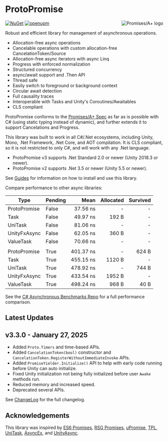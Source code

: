 # ProtoPromise

<a href="https://promisesaplus.com/">
    <img src="https://promisesaplus.com/assets/logo-small.png" alt="Promises/A+ logo"
         title="Promises/A+ 1.1 compliant" align="right" />
</a>

[![NuGet](https://img.shields.io/nuget/v/ProtoPromise.svg)](https://www.nuget.org/packages/ProtoPromise)
[![openupm](https://img.shields.io/npm/v/com.timcassell.protopromise?label=openupm&registry_uri=https://package.openupm.com)](https://openupm.com/packages/com.timcassell.protopromise/)

Robust and efficient library for management of asynchronous operations.

- Allocation-free async operations
- Cancelable operations with custom allocation-free CancelationToken/Source
- Allocation-free async iterators with async Linq
- Progress with enforced normalization
- Structured concurrency
- async/await support and .Then API
- Thread safe
- Easily switch to foreground or background context
- Circular await detection
- Full causality traces
- Interoperable with Tasks and Unity's Coroutines/Awaitables
- CLS compliant

ProtoPromise conforms to the [Promises/A+ Spec](https://promisesaplus.com/) as far as is possible with C# (using static typing instead of dynamic), and further extends it to support Cancelations and Progress.

This library was built to work in all C#/.Net ecosystems, including Unity, Mono, .Net Framework, .Net Core, and AOT compilation. It is CLS compliant, so it is not restricted to only C#, and will work with any .Net language.

- ProtoPromise v3 supports .Net Standard 2.0 or newer (Unity 2018.3 or newer).
- ProtoPromise v2 supports .Net 3.5 or newer (Unity 5.5 or newer).

See [Guides](https://github.com/timcassell/ProtoPromise/tree/master/Docs/Guides) for information on how to install and use this library.

Compare performance to other async libraries:

| Type         | Pending | Mean      | Allocated | Survived |
|------------- |-------- |----------:|----------:|---------:|
| ProtoPromise | False   |  37.56 ns |         - |        - |
| Task         | False   |  49.97 ns |     192 B |        - |
| UniTask      | False   |  81.06 ns |         - |        - |
| UnityFxAsync | False   |  62.05 ns |     360 B |        - |
| ValueTask    | False   |  70.66 ns |         - |        - |
|              |         |           |           |          |
| ProtoPromise | True    | 401.37 ns |         - |    624 B |
| Task         | True    | 455.15 ns |    1120 B |        - |
| UniTask      | True    | 478.92 ns |         - |    744 B |
| UnityFxAsync | True    | 433.54 ns |    1952 B |        - |
| ValueTask    | True    | 498.24 ns |     968 B |     40 B |

See the [C# Asynchronous Benchmarks Repo](https://github.com/timcassell/CSharpAsynchronousBenchmarks) for a full performance comparison.

## Latest Updates

## v3.3.0 - January 27, 2025

- Added `Proto.Timers` and time-based APIs.
- Added `CancelationToken(bool)` constructor and `CancelationToken.RegisterWithoutImmediateInvoke` APIs.
- Added `PromiseYielder.Initialize()` API to help with early code running before Unity can auto initialize.
- Fixed Unity initialization not being fully initialized before user `Awake` methods run.
- Reduced memory and increased speed.
- Deprecated several APIs.

See [ChangeLog](https://github.com/timcassell/ProtoPromise/tree/master/Docs/Changelog) for the full changelog.

## Acknowledgements

This library was inspired by [ES6 Promises](https://developer.mozilla.org/en-US/docs/Web/JavaScript/Reference/Global_Objects/Promise), [RSG Promises](https://github.com/Real-Serious-Games/C-Sharp-Promise), [uPromise](https://assetstore.unity.com/packages/tools/upromise-15604), [TPL](https://docs.microsoft.com/en-us/dotnet/standard/parallel-programming/task-parallel-library-tpl), [UniTask](https://github.com/Cysharp/UniTask), [AsyncEx](https://github.com/StephenCleary/AsyncEx), and [UnityAsync](https://github.com/muckSponge/UnityAsync).
